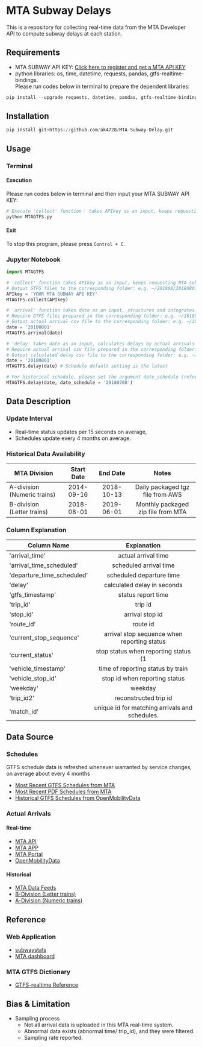 # MTA Subway Delays
This is a repository for collecting real-time data from the MTA Developer API to compute subway delays at each station.

## Requirements
- MTA SUBWAY API KEY: [Click here to register and get a MTA API KEY](https://datamine.mta.info/user/register)
- python libraries: os, time, datetime, requests, pandas, gtfs-realtime-bindings.  
Please run codes below in terminal to prepare the dependent libraries:  
``` python
pip install --upgrade requests, datetime, pandas, gtfs-realtime-bindings
```

## Installation
``` python
pip install git+https://github.com/ak4728/MTA-Subway-Delay.git
```

## Usage
### Terminal
#### Execution
Please run codes below in terminal and then input your MTA SUBWAY API KEY:
```python
# Execute 'collect' function： takes APIkey as an input, keeps requesting MTA subway real-time status and writting gtfs files.
python MTAGTFS.py
```

#### Exit
To stop this program, please press ```Control + C```.

### Jupyter Notebook
``` python
import MTAGTFS
```
``` python
# 'collect' function takes APIkey as an input, keeps requesting MTA subway real-time status and writting gtfs files.
# Output GTFS files to the corresponding folder: e.g. ~/201808/20180801/gtfs_1_2018-08-01-12-00-00.gtfs
APIkey = 'YOUR MTA SUBWAY API KEY'
MTAGTFS.collect(APIkey)
```
``` python
# 'arrival' function takes date as an input, structures and integrates the GTFS files, and outputs a arrival csv file.
# Require GTFS files prepared in the corresponding folder: e.g. ~/201808/20180801/gtfs_ace_20180801_041946.gtfs
# Output actual arrival csv file to the corresponding folder: e.g. ~/201808/arrival_20180801.csv
date = '20180801'
MTAGTFS.arrival(date)
```

``` python
# 'delay' takes date as an input, calculates delays by actual arrivals and schedules, and outputs a delay csv file.
# Require actual arrival csv file prepared in the corresponding folder: e.g. ~/201808/arrival_20180801.csv
# Output calculated delay csv file to the corresponding folder: e.g. ~/201808/delay_20180801.csv
date = '20180801'
MTAGTFS.delay(date) # Schedule default setting is the latest

# For historical schedule, please set the argument date_schedule (refer to: https://transitfeeds.com/p/mta/79):
MTAGTFS.delay(date, date_schedule = '20180708')
```
## Data Description
### Update Interval
- Real-time status updates per 15 seconds on average,
- Schedules update every 4 months on average.

### Historical Data Availability
| MTA Division | Start Date |	End Date	| Notes |
| ------------- |:-------------:| :-------------:| :-------------:|
|A-division (Numeric trains)|2014-09-16|2018-10-13|Daily packaged tgz file from AWS |
|B-division  (Letter trains)|2018-08-01|2019-06-01|Monthly packaged zip file from MTA|


### Column Explanation
| Column Name | Explanation |
| ------------- |:-------------:|
|'arrival_time'|actual arrival time|
|'arrival_time_scheduled'|scheduled arrival time|
|'departure_time_scheduled'|scheduled departure time|
|'delay'|calculated delay in seconds|
|'gtfs_timestamp'|status report time|
|'trip_id'|trip id|
|'stop_id'|arrival stop id|
|'route_id'|route id|
|'current_stop_sequence'|arrival stop sequence when reporting status|
|'current_status'|stop status when reporting status (1|STOPPED_AT| 2||IN_TRANSIT_TO)|
|'vehicle_timestamp'|time of reporting status by train|
|'vehicle_stop_id'|stop id when reporting status|
|'weekday'|weekday|
|'trip_id2'|reconstructed trip id|
|'match_id'|unique id for matching arrivals and schedules.



## Data Source
### Schedules
GTFS schedule data is refreshed whenever warranted by service changes, on average about every 4 months
- [Most Recent GTFS Schedules from MTA](http://web.mta.info/developers/data/nyct/subway/google_transit.zip)
- [Most Recent PDF Schedules from MTA](https://new.mta.info/schedules)
- [Historical GTFS Schedules from OpenMobilityData](https://transitfeeds.com/p/mta/79)

### Actual Arrivals
#### Real-time
- [MTA API](http://datamine.mta.info/list-of-feeds)
- [MTA APP](http://subwaytime.mta.info/)
- [MTA Portal](https://new.mta.info/)
- [OpenMobilityData](https://transitfeeds.com/p/mta/234)

#### Historical
- [MTA Data Feeds](http://web.mta.info/developers/developer-data-terms.html#data)
- [B-Division (Letter trains)](http://web.mta.info/developers/data/archives.html)
- [A-Division (Numeric trains)](https://datamine-history.s3.amazonaws.com/index.html)
## Reference
### Web Application
- [subwaystats](http://subwaystats.com/)
- [MTA dashboard](http://dashboard.mta.info/)

### MTA GTFS Dictionary
- [GTFS-realtime Reference](http://datamine.mta.info/sites/all/files/pdfs/GTFS-Realtime-NYC-Subway%20version%201%20dated%207%20Sep.pdf)

## Bias & Limitation
- Sampling process
  - Not all arrival data is uploaded in this MTA real-time system.
  - Abnormal data exists (abnormal time/ trip_id), and they were filtered.
  - Sampling rate reported.
